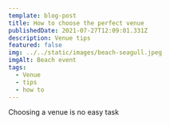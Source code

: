 ```yaml
---
template: blog-post
title: How to choose the perfect venue
publishedDate: 2021-07-27T12:09:01.331Z
description: Venue tips
featured: false
img: ../../static/images/beach-seagull.jpeg
imgAlt: Beach event
tags:
  - Venue
  - tips
  - how to
---
```

Choosing a venue is no easy task